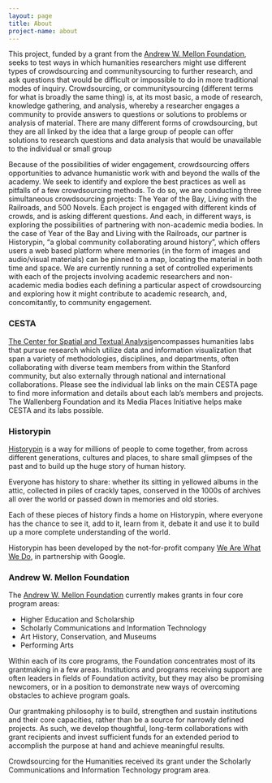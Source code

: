 ```yaml
---
layout: page
title: About
project-name: about
---
```


This project, funded by a grant from the [Andrew W. Mellon Foundation](www.mellon.org), seeks to test ways in which humanities researchers might use different types of crowdsourcing and communitysourcing to further research, and ask questions that would be difficult or impossible to do in more traditional modes of inquiry.  Crowdsourcing, or communitysourcing (different terms for what is broadly the same thing) is, at its most basic, a mode of research, knowledge gathering, and analysis, whereby a researcher engages a community to provide answers to questions or solutions to problems or analysis of material.  There are many different forms of crowdsourcing, but they are all linked by the idea that a large group of people can offer solutions to research questions and data analysis that would be unavailable to the individual or small group

Because of the possibilities of wider engagement, crowdsourcing offers opportunities to advance humanistic work with and beyond the walls of the academy. We seek to identify and explore the best practices as well as pitfalls of a few crowdsourcing methods. To do so, we are conducting three simultaneous crowdsourcing projects: The Year of the Bay, Living with the Railroads, and 500 Novels.  Each project is engaged with different kinds of crowds, and is asking different questions.  And each, in different ways, is exploring the possibilities of partnering with non-academic media bodies.  In the case of Year of the Bay and Living with the Railroads, our partner is Historypin, “a global community collaborating around history”, which offers users a web based platform where memories (in the form of images and audio/visual materials) can be pinned to a map, locating the material in both time and space.  We are currently running a set of controlled experiments with each of the projects involving academic researchers and non-academic media bodies each defining a particular aspect of crowdsourcing and exploring how it might contribute to academic research, and, concomitantly, to community engagement.

### CESTA

[The Center for Spatial and Textual Analysis](cesta.stanford.edu)encompasses humanities labs that pursue research which utilize data and information visualization that span a variety of methodologies, disciplines, and departments, often collaborating with diverse team members from within the Stanford community, but also externally through national and international collaborations. Please see the individual lab links on the main CESTA page to find more information and details about each lab’s members and projects. The Wallenberg Foundation and its Media Places Initiative helps make CESTA and its labs possible.

### Historypin

[Historypin](www.historypin.com) is a way for millions of people to come together, from across different generations, cultures and places, to share small glimpses of the past and to build up the huge story of human history.

Everyone has history to share: whether its sitting in yellowed albums in the attic, collected in piles of crackly tapes, conserved in the 1000s of archives all over the world or passed down in memories and old stories.

Each of these pieces of history finds a home on Historypin, where everyone has the chance to see it, add to it, learn from it, debate it and use it to build up a more complete understanding of the world.

Historypin has been developed by the not-for-profit company [We Are What We Do](http://wearewhatwedo.org), in partnership with Google.

### Andrew W. Mellon Foundation

The [Andrew W. Mellon Foundation](www.mellon.org) currently makes grants in four core program areas: 

* Higher Education and Scholarship
* Scholarly Communications and Information Technology
* Art History, Conservation, and Museums
* Performing Arts

Within each of its core programs, the Foundation concentrates most of its grantmaking in a few areas. Institutions and programs receiving support are often leaders in fields of Foundation activity, but they may also be promising newcomers, or in a position to demonstrate new ways of overcoming obstacles to achieve program goals.

Our grantmaking philosophy is to build, strengthen and sustain institutions and their core capacities, rather than be a source for narrowly defined projects. As such, we develop thoughtful, long-term collaborations with grant recipients and invest sufficient funds for an extended period to accomplish the purpose at hand and achieve meaningful results.

Crowdsourcing for the Humanities received its grant under the Scholarly Communications and Information Technology program area.
